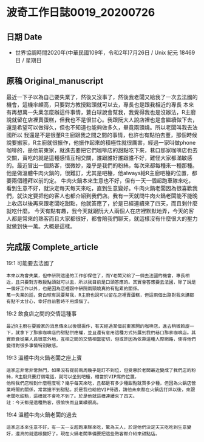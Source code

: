 [_metadata_:encoding]: - "utf-8"
[_metadata_:fileformat]: - "markdown"
[_metadata_:MIME_type]: - "text/plain"
[_metadata_:markdown_version]: - "commonmark version 0.29"
[_metadata_:markdown_spec]: - "https://spec.commonmark.org/0.29/"

# 波奇工作日誌0019_20200726 #

## 日期 Date ##

* 世界協調時間2020年(中華民國109年，令和2年)7月26日 / Unix 紀元 18469 日 / 星期日

## 原稿 Original_manuscript ##

最近一下子以為自己要失業了，然後又沒事了，然後我老闆又給我了一次去法國的機會，這機率頗高，只要對方教授點頭就可以去，專長也是跟我相近的專長
本來有再想萬一失業怎麼辦這件事情，蒼白球說會幫我，我覺得我也是沒辦法，R主廚說就留在店裡賣蛋糕，但我也不是很甘心。我跟阮大人說店裡也是會繼續做下去，還是希望可以做得久，但也不知道也能夠做多久，畢竟兩頭燒。所以老闆叫我去法國所以
我還是不是很董R主廚跟我之間之間的事情，也許也有點怕去董，那個時候說要搬家，R主廚就很振作，他振作起來的積極性就很厲害，經過一家叫做phone咖啡的，是他前東家，就進去要把它們咖啡店的甜點吃下來，巷口那家咖啡店也去交關，賣吃的就是這種感情互相交關，誰跟誰好誰跟誰不好，難怪大家都滿敏感的。最近冒出一個熟客，很微妙，幾乎是我們的粉絲，每次來都每種來一種那種。他是做溫體牛肉火鍋的，很難訂，尤其是吧檯，他always給R主廚吧檯的位置，都要兩個禮拜以前的定。
牛肉火鍋本來生意也不好，但有一天一個超跑車隊來吃，看到生意不好，就決定每天每天來吃，直到生意變好。牛肉火鍋老闆因為很喜歡我們，就決定要把他的客人也都介紹到我們店。我有一天就問牛肉火鍋老闆能不能晚上收店以後再來跟老闆吃甜點，他就答應了，於是已經連續來了四天，而且剩什麼就吃什麼。
今天有點有趣，我今天就跟阮大人兩個人在店裡默默地弄，今天的客人都是常來的熟客而且大家都很好，都會陪我們聊天，就這樣沒有什麼很大的壓力就做到快一萬。大概是這樣。

## 完成版 Complete_article ##

19:1 可能要去法國了

    本來以為會失業，但中研院這邊的工作卻保住了，而Y老闆又給了一個去法國的機會，專長相近，且只要對方教授點頭就可以去，所以我目前是口頭答應的。其實會答應要去法國，除了說是一個好工作以外，也是因為店裡跟中研院兩頭燒真的有點累的關係。
    萬一失業的話，蒼白球有說要幫我，R主廚也說可以留在店裡賣蛋糕，但這兩個出路對我來講都有點不太甘心，幸好目前暫時不用煩惱了。

19:2 飲食店之間的交情這種事

    最近R主廚在要搬家的消息傳來以後很振作，有天經過某個前東家開的咖啡店，進去稍微斡旋一下，就拿下了那家咖啡店的甜點供應權，並且還有意用這種方式拓展到我們巷口那家咖啡店。其實飲食從業人員很意外地，互相之間的交情相當密切，但或許因為依靠這種人際網路，使得他們變得對很多事情特別敏感。

19:3 溫體牛肉火鍋老闆之座上賓

    這家店非常非常熱門，如果沒有提前兩周幾乎是訂不到位，但受惠於老闆最近變成了我們店的粉絲，R主廚只要打個電話，就可以坐到吧檯，相當於VIP席的位置。
    他粉我們店粉到什麼程度呢？幾乎每天來吃，且都是有多少種甜點就買多少種，但因為火鍋店營業時間的關係，常常搶不到甜點。於是我也給他VIP待遇，請他未來都在火鍋店打烊以後，來跟老闆吃甜點，這樣就不會吃不到了。於是他就這樣連續來了四天。
    註：今天都是這種熟客，很愉快而且業績很高。

19:4 溫體牛肉火鍋老闆的過去

    這家店本來生意不好，有一天一支超跑車隊來吃，驚為天人，於是他們決定天天吃吃到生意變好，還真的就這樣變好了。現在火鍋老闆準備要把這些熟客都介紹來甜點店。
